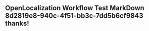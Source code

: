 <properties
ms.topic="hero-topic"
ms.test1="hero-topic"
ms.test2="test"/>

## OpenLocalization Workflow Test MarkDown 8d2819e8-940c-4f51-bb3c-7dd5b6cf9843 thanks!
